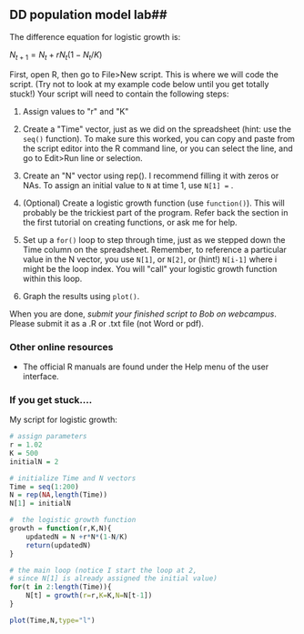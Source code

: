 


## DD population model lab##

The difference equation for logistic growth is:

$N_{t+1} = N_t + rN_t(1 - N_t / K)$	 

First, open R, then go to File>New script. This is where we will code the script. (Try not to look at my example code below until you get totally stuck!) Your script will need to contain the following steps:

1. Assign values to "r" and "K" 

2. Create a "Time" vector, just as we did on the spreadsheet (hint: use the `seq()` function). To make sure this worked, you can copy and paste from the script editor into the R command line, or you can select the line, and go to Edit>Run line or selection.

3. Create an "N" vector using rep(). I recommend filling it with zeros or NAs. To assign an initial value to `N` at time 1, use `N[1] =` .

4. (Optional) Create a logistic growth function (use `function()`). This will probably be the trickiest 	part of  the program. Refer back the section in the first tutorial on creating functions, or ask me for help.

5. Set up a `for()` loop to step through time, just as we stepped down the Time column on the	spreadsheet. Remember, to reference a particular value in the N vector, you use `N[1]`, or `N[2]`, or (hint!) `N[i-1]` where i might be the loop index. You will "call" your logistic growth 	function within this loop.

6. Graph the results using `plot()`.

When you are done, *submit your finished script to Bob on webcampus*. Please submit 
it as a .R or .txt file (not Word or pdf).

### Other online resources ###

* The official R manuals are found under the Help menu of the user interface.

### If you get stuck.... ###

My script for logistic growth:

```R
# assign parameters
r = 1.02
K = 500
initialN = 2

# initialize Time and N vectors
Time = seq(1:200)
N = rep(NA,length(Time))
N[1] = initialN

#  the logistic growth function
growth = function(r,K,N){
	updatedN = N +r*N*(1-N/K)
	return(updatedN)
}

# the main loop (notice I start the loop at 2, 
# since N[1] is already assigned the initial value)
for(t in 2:length(Time)){
	N[t] = growth(r=r,K=K,N=N[t-1])
}

plot(Time,N,type="l")


```
